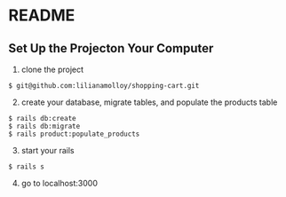 # README

## Set Up the Projecton Your Computer

1. clone the project
  ```
  $ git@github.com:lilianamolloy/shopping-cart.git
  ```
2. create your database, migrate tables, and populate the products table
  ```
  $ rails db:create
  $ rails db:migrate
  $ rails product:populate_products
  ```
3. start your rails
  ```
  $ rails s
  ```
4. go to localhost:3000
